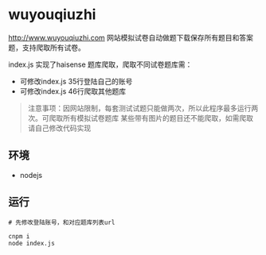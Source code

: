 # wuyouqiuzhi

http://www.wuyouqiuzhi.com 网站模拟试卷自动做题下载保存所有题目和答案题，支持爬取所有试卷。

index.js 实现了haisense 题库爬取，爬取不同试卷题库需：

- 可修改index.js 35行登陆自己的账号
- 可修改index.js 46行爬取其他题库

> 注意事项：因网站限制，每套测试试题只能做两次，所以此程序最多运行两次。可爬取所有模拟试卷题库
> 某些带有图片的题目还不能爬取，如需爬取请自己修改代码实现

## 环境

- nodejs

## 运行

```
# 先修改登陆账号，和对应题库列表url

cnpm i
node index.js

```
